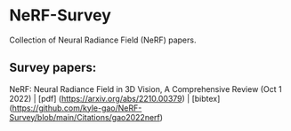 # NeRF-Survey
Collection of Neural Radiance Field  (NeRF) papers.


## Survey papers:
NeRF: Neural Radiance Field in 3D Vision, A Comprehensive Review (Oct 1 2022) | [pdf] (https://arxiv.org/abs/2210.00379) | [bibtex] (https://github.com/kyle-gao/NeRF-Survey/blob/main/Citations/gao2022nerf)
